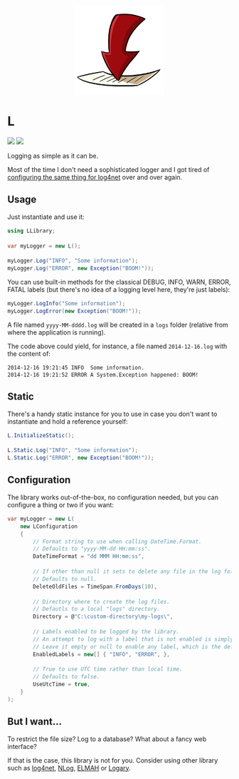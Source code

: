 <p align="center">
    <a href="#l">
        <img alt="logo" src="Assets/logo-200x200.png">
    </a>
</p>

# L

[![][build-img]][build]
[![][nuget-img]][nuget]

Logging as simple as it can be.

Most of the time I don't need a sophisticated logger and I got tired of [configuring the same thing for log4net] over
and over again.

[build]:                                  https://ci.appveyor.com/project/TallesL/net-L
[build-img]:                              https://ci.appveyor.com/api/projects/status/github/tallesl/net-L?svg=true
[nuget]:                                  https://www.nuget.org/packages/L
[nuget-img]:                              https://badge.fury.io/nu/L.svg
[configuring the same thing for log4net]: https://logging.apache.org/log4net/release/manual/configuration.html

## Usage

Just instantiate and use it:

```cs
using LLibrary;

var myLogger = new L();

myLogger.Log("INFO", "Some information");
myLogger.Log("ERROR", new Exception("BOOM!"));
```

You can use built-in methods for the classical DEBUG, INFO, WARN, ERROR, FATAL labels (but there's no idea of a 
logging level here, they're just labels):

```cs
myLogger.LogInfo("Some information");
myLogger.LogError(new Exception("BOOM!"));
```

A file named `yyyy-MM-dddd.log` will be created in a `logs` folder (relative from where the application is running). 

The code above could yield, for instance, a file named `2014-12-16.log` with the content of:

```
2014-12-16 19:21:45 INFO  Some information.
2014-12-16 19:21:52 ERROR A System.Exception happened: BOOM!
```

## Static

There's a handy static instance for you to use in case you don't want to instantiate and hold a reference yourself:

```cs
L.InitializeStatic();

L.Static.Log("INFO", "Some information");
L.Static.Log("ERROR", new Exception("BOOM!"));
```

## Configuration

The library works out-of-the-box, no configuration needed, but you can configure a thing or two if you want:

```cs
var myLogger = new L(
    new LConfiguration
    {
        // Format string to use when calling DateTime.Format.
        // Defaults to "yyyy-MM-dd HH:mm:ss".
        DateTimeFormat = "dd MMM HH:mm:ss",

        // If other than null it sets to delete any file in the log folder that is older than the time set.
        // Defaults to null.
        DeleteOldFiles = TimeSpan.FromDays(10),

        // Directory where to create the log files.
        // Defautls to a local "logs" directory.
        Directory = @"C:\custom-directory\my-logs\",

        // Labels enabled to be logged by the library.
        // An attempt to log with a label that is not enabled is simply ignored, no error is raised.
        // Leave it empty or null to enable any label, which is the default.
        EnabledLabels = new[] { "INFO", "ERROR", },

        // True to use UTC time rather than local time.
        // Defaults to false.
        UseUtcTime = true,
    }
);
```

## But I want...

To restrict the file size?
Log to a database?
What about a fancy web interface?

If that is the case, this library is not for you.
Consider using other library such as [log4net], [NLog], [ELMAH] or [Logary].

[log4net]: http://logging.apache.org/log4net
[NLog]:    http://nlog-project.org
[ELMAH]:   https://code.google.com/p/elmah
[Logary]:  http://logary.github.io
